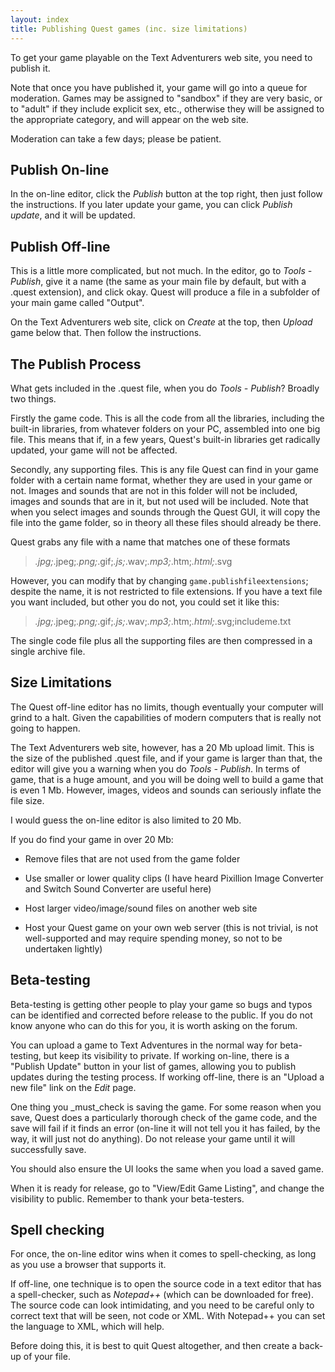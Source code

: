 ```yaml
---
layout: index
title: Publishing Quest games (inc. size limitations)
---
```


To get your game playable on the Text Adventurers web site, you need to publish it.

Note that once you have published it, your game will go into a queue for moderation. Games may be assigned to "sandbox" if they are very basic, or to "adult" if they include explicit sex, etc., otherwise they will be assigned to the appropriate category, and will appear on the web site.

Moderation can take a few days; please be patient.


Publish On-line
---------------

In the on-line editor, click the _Publish_ button at the top right, then just follow the instructions. If you later update your game, you can click _Publish update_, and it will be updated.


Publish Off-line
----------------

This is a little more complicated, but not much. In the editor, go to _Tools - Publish_, give it a name (the same as your main file by default, but with a .quest extension), and click okay. Quest will produce a file in a subfolder of your main game called "Output".

On the Text Adventurers web site, click on _Create_ at the top, then _Upload_ game below that. Then follow the instructions.


The Publish Process
--------------------

What gets included in the .quest file, when you do _Tools - Publish_? Broadly two things.

Firstly the game code. This is all the code from all the libraries, including the built-in libraries, from whatever folders on your PC, assembled into one big file. This means that if, in a few years, Quest's built-in libraries get radically updated, your game will not be affected.

Secondly, any supporting files. This is any file Quest can find in your game folder with a certain name format, whether they are used in your game or not. Images and sounds that are not in this folder will not be included, images and sounds that are in it, but not used will be included. Note that when you select images and sounds through the Quest GUI, it will copy the file into the game folder, so in theory all these files should already be there.

Quest grabs any file with a name that matches one of these formats

> *.jpg;*.jpeg;*.png;*.gif;*.js;*.wav;*.mp3;*.htm;*.html;*.svg

However, you can modify that by changing `game.publishfileextensions`; despite the name, it is not restricted to file extensions. If you have a text file you want included, but other you do not, you could set it like this:

> *.jpg;*.jpeg;*.png;*.gif;*.js;*.wav;*.mp3;*.htm;*.html;*.svg;includeme.txt

The single code file plus all the supporting files are then compressed in a single archive file.


Size Limitations
----------------

The Quest off-line editor has no limits, though eventually your computer will grind to a halt. Given the capabilities of modern computers that is really not going to happen.

The Text Adventurers web site, however, has a 20 Mb upload limit. This is the size of the published .quest file, and if your game is larger than that, the editor will give you a warning when you do _Tools - Publish_. In terms of game, that is a huge amount, and you will be doing well to build a game that is even 1 Mb. However, images, videos and sounds can seriously inflate the file size.

I would guess the on-line editor is also limited to 20 Mb.

If you do find your game in over 20 Mb:

* Remove files that are not used from the game folder

* Use smaller or lower quality clips (I have heard Pixillion Image Converter and Switch Sound Converter are useful here)

* Host larger video/image/sound files on another web site

* Host your Quest game on your own web server (this is not trivial, is not well-supported and may require spending money, so not to be undertaken lightly)


Beta-testing
------------

Beta-testing is getting other people to play your game so bugs and typos can be identified and corrected before release to the public. If you do not know anyone who can do this for you, it is worth asking on the forum.

You can upload a game to Text Adventures in the normal way for beta-testing, but keep its visibility to private. If working on-line, there is a "Publish Update" button in your list of games, allowing you to publish updates during the testing process. If working off-line, there is an "Upload a new file" link on the _Edit_ page.

One thing you _must_check is saving the game. For some reason when you save, Quest does a particularly thorough check of the game code, and the save will fail if it finds an error (on-line it will not tell you it has failed, by the way, it will just not do anything). Do not release your game until it will successfully save.

You should also ensure the UI looks the same when you load a saved game.

When it is ready for release, go to "View/Edit Game Listing", and change the visibility to public. Remember to thank your beta-testers.


Spell checking
--------------

For once, the on-line editor wins when it comes to spell-checking, as long as you use a browser that supports it.

If off-line, one technique is to open the source code in a text editor that has a spell-checker, such as _Notepad++_ (which can be downloaded for free). The source code can look intimidating, and you need to be careful only to correct text that will be seen, not code or XML. With Notepad++ you can set the language to XML, which will help.

Before doing this, it is best to quit Quest altogether, and then create a back-up of your file.